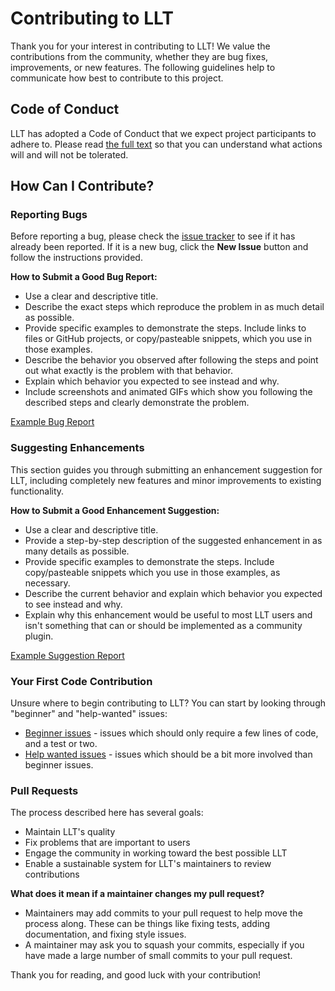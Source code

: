 # Contributing to LLT

Thank you for your interest in contributing to LLT! We value the contributions from the community, whether they are bug fixes, improvements, or new features. The following guidelines help to communicate how best to contribute to this project.

## Code of Conduct

LLT has adopted a Code of Conduct that we expect project participants to adhere to. Please read [the full text](/code_of_conduct.md) so that you can understand what actions will and will not be tolerated.

## How Can I Contribute?

### Reporting Bugs

Before reporting a bug, please check the [issue tracker](https://github.com/JonTDean/LetsLearnTogether/issues) to see if it has already been reported. If it is a new bug, click the **New Issue** button and follow the instructions provided.

**How to Submit a Good Bug Report:**

- Use a clear and descriptive title.
- Describe the exact steps which reproduce the problem in as much detail as possible.
- Provide specific examples to demonstrate the steps. Include links to files or GitHub projects, or copy/pasteable snippets, which you use in those examples.
- Describe the behavior you observed after following the steps and point out what exactly is the problem with that behavior.
- Explain which behavior you expected to see instead and why.
- Include screenshots and animated GIFs which show you following the described steps and clearly demonstrate the problem.


[Example Bug Report](/Lessons/6_SoftSkills/1_Git/BugReportExample.md)


### Suggesting Enhancements

This section guides you through submitting an enhancement suggestion for LLT, including completely new features and minor improvements to existing functionality.

**How to Submit a Good Enhancement Suggestion:**

- Use a clear and descriptive title.
- Provide a step-by-step description of the suggested enhancement in as many details as possible.
- Provide specific examples to demonstrate the steps. Include copy/pasteable snippets which you use in those examples, as necessary.
- Describe the current behavior and explain which behavior you expected to see instead and why.
- Explain why this enhancement would be useful to most LLT users and isn't something that can or should be implemented as a community plugin.

[Example Suggestion Report](/Lessons/6_SoftSkills/1_Git/BugReportExample.md)


### Your First Code Contribution

Unsure where to begin contributing to LLT? You can start by looking through "beginner" and "help-wanted" issues:

- [Beginner issues](https://github.com/JonTDean/LetsLearnTogether/labels/beginner) - issues which should only require a few lines of code, and a test or two.
- [Help wanted issues](https://github.com/JonTDean/LetsLearnTogether/labels/help%20wanted) - issues which should be a bit more involved than beginner issues.

### Pull Requests

The process described here has several goals:

- Maintain LLT's quality
- Fix problems that are important to users
- Engage the community in working toward the best possible LLT
- Enable a sustainable system for LLT's maintainers to review contributions

**What does it mean if a maintainer changes my pull request?**

- Maintainers may add commits to your pull request to help move the process along. These can be things like fixing tests, adding documentation, and fixing style issues.
- A maintainer may ask you to squash your commits, especially if you have made a large number of small commits to your pull request.

Thank you for reading, and good luck with your contribution!
